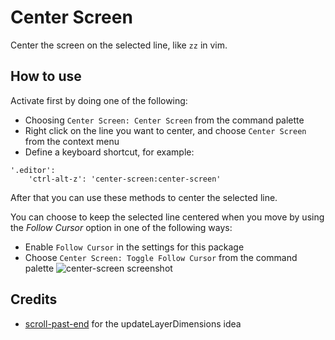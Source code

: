 # Center Screen

Center the screen on the selected line, like `zz` in vim.

## How to use
Activate first by doing one of the following:
* Choosing `Center Screen: Center Screen` from the command palette
* Right click on the line you want to center, and choose `Center Screen` from the context menu
* Define a keyboard shortcut, for example:
```
'.editor':
    'ctrl-alt-z': 'center-screen:center-screen'
```

After that you can use these methods to center the selected line.

You can choose to keep the selected line centered when you move by using
the _Follow Cursor_ option in one of the following ways:
* Enable `Follow Cursor` in the settings for this package
* Choose `Center Screen: Toggle Follow Cursor` from the command palette
![center-screen screenshot](https://cloud.githubusercontent.com/assets/6184864/2935606/21b1cef6-d81d-11e3-944c-a6a6ae41869c.png)

## Credits
* [scroll-past-end](https://atom.io/packages/scroll-past-end) for the updateLayerDimensions idea
